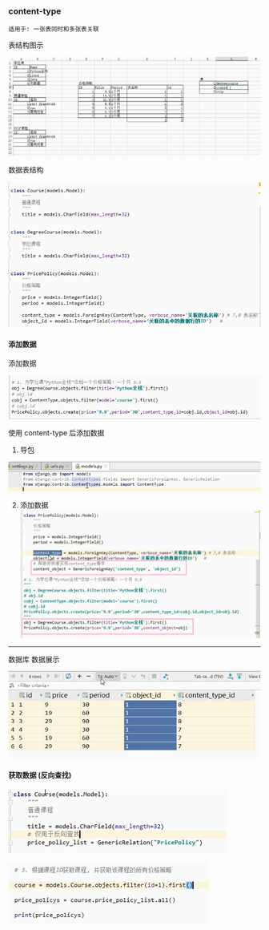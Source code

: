 ### content-type 

~~~
适用于: 一张表同时和多张表关联
~~~



表结构图示  

![表结构图示](./pictures/表结构图示.png)

数据表结构

![表结构](./pictures/表结构.png)



#### 添加数据



添加数据

![添加数据](./pictures/添加数据.png)



使用 content-type 后添加数据

1. 导包

![导包](./pictures/导包.png)

2. 添加数据
![使用后添加数据](./pictures/使用后创建数据.png)

---

数据库 数据展示

![数据库展示](./pictures/数据库展示.png)



#### 获取数据 (反向查找)

![反向查找](./pictures/反向查找1.png)

 

![反向查找](./pictures/反向查找2.png)